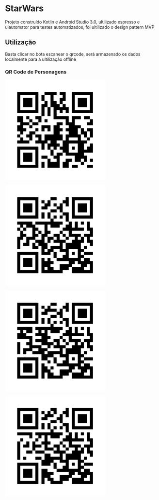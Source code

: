 # StarWars

Projeto construído Kotlin e Android Studio 3.0, ultilizado espresso e uiautomator para testes automatizados, foi ultilizado o design pattern MVP

## Utilização
Basta clicar no bota escanear o qrcode, será armazenado os dados localmente para a ultilização offline

### QR Code de Personagens
![alt text](https://raw.githubusercontent.com/tairoroberto/StarWars/develop/images/person_1.jpg)


![alt text](https://raw.githubusercontent.com/tairoroberto/StarWars/develop/images/person_2.jpg)


![alt text](https://raw.githubusercontent.com/tairoroberto/StarWars/develop/images/person_3.jpg)


![alt text](https://raw.githubusercontent.com/tairoroberto/StarWars/develop/images/person_4.jpg)

